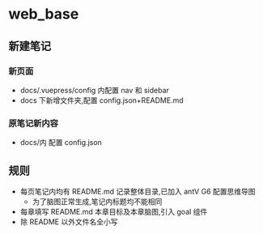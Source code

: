 # web_base

## 新建笔记

### 新页面

-   docs/.vuepress/config 内配置 nav 和 sidebar
-   docs 下新增文件夹,配置 config.json+README.md

### 原笔记新内容

-   docs/内 配置 config.json

## 规则

-   每页笔记内均有 README.md 记录整体目录,已加入 antV G6 配置思维导图
    -   为了脑图正常生成,笔记内标题均不能相同
-   每章填写 README.md 本章目标及本章脑图,引入 goal 组件
-   除 README 以外文件名全小写
